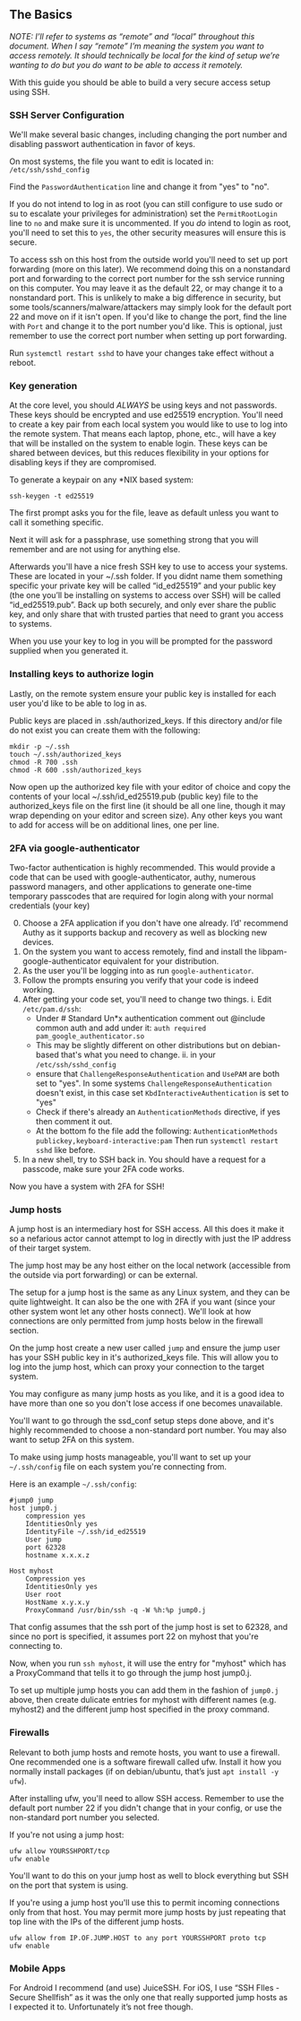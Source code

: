 ## The Basics
*NOTE: I’ll refer to systems as “remote” and “local” throughout this document. When I say “remote” I’m meaning the system you want to access remotely. It should technically be local for the kind of setup we’re wanting to do but you do want to be able to access it remotely.*

With this guide you should be able to build a very secure access setup using SSH. 

### SSH Server Configuration
We'll make several basic changes, including changing the port number and disabling passwort authentication in favor of keys.

On most systems, the file you want to edit is located in: `/etc/ssh/sshd_config`

Find the `PasswordAuthentication` line and change it from "yes" to "no".

If you do not intend to log in as root (you can still configure to use sudo or su to escalate your privileges for administration) set the `PermitRootLogin` line to `no` and make sure it is uncommented. If you _do_ intend to login as root, you'll need to set this to `yes`, the other security measures will ensure this is secure. 

To access ssh on this host from the outside world you'll need to set up port forwarding (more on this later). We recommend doing this on a nonstandard port and forwarding to the correct port number for the ssh service running on this computer. You may leave it as the default 22, or may change it to a nonstandard port. This is unlikely to make a big difference in security, but some tools/scanners/malware/attackers may simply look for the default port 22 and move on if it isn't open. If you'd like to change the port, find the line with `Port` and change it to the port number you'd like. This is optional, just remember to use the correct port number when setting up port forwarding.

Run `systemctl restart sshd` to have your changes take effect without a reboot.

### Key generation
At the core level, you should _ALWAYS_ be using keys and not passwords. These keys should be encrypted and use ed25519 encryption. You'll need to create a key pair from each local system you would like to use to log into the remote system. That means each laptop, phone, etc., will have a key that will be installed on the system to enable login. These keys can be shared between devices, but this reduces flexibility in your options for disabling keys if they are compromised.

To generate a keypair on any *NIX based system: 
```
ssh-keygen -t ed25519
```

The first prompt asks you for the file, leave as default unless you want to call it something specific. 

Next it will ask for a passphrase, use something strong that you will remember and are not using for anything else. 

Afterwards you'll have a nice fresh SSH key to use to access your systems. These are located in your ~/.ssh folder. If you didnt name them something specific your private key will be called “id_ed25519” and your public key (the one you’ll be installing on systems to access over SSH) will be called “id_ed25519.pub”. Back up both securely, and only ever share the public key, and only share that with trusted parties that need to grant you access to systems.

When you use your key to log in you will be prompted for the password supplied when you generated it.

### Installing keys to authorize login
Lastly, on the remote system ensure your public key is installed for each user you'd like to be able to log in as.

Public keys are placed in .ssh/authorized_keys. If this directory and/or file do not exist you can create them with the following:
```
mkdir -p ~/.ssh
touch ~/.ssh/authorized_keys
chmod -R 700 .ssh
chmod -R 600 .ssh/authorized_keys
```

Now open up the authorized key file with your editor of choice and copy the contents of your local ~/.ssh/id_ed25519.pub (public key) file to the authorized_keys file on the first line (it should be all one line, though it may wrap depending on your editor and screen size). Any other keys you want to add for access will be on additional lines, one per line.

### 2FA via google-authenticator
Two-factor authentication is highly recommended. This would provide a code that can be used with google-authenticator, authy, numerous password managers, and other applications to generate one-time temporary passcodes that are required for login along with your normal credentials (your key)

0. Choose a 2FA application if you don't have one already. I’d' recommend Authy as it supports backup and recovery as well as blocking new devices. 
1. On the system you want to access remotely, find and install the libpam-google-authenticator equivalent for your distribution.
2. As the user you'll be logging into as run `google-authenticator`.
3. Follow the prompts ensuring you verify that your code is indeed working.
4. After getting your code set, you'll need to change two things.
  i. 
    Edit `/etc/pam.d/ssh`:
      - Under # Standard Un*x authentication comment out @include common auth and add under it:
        `auth required pam_google_authenticator.so`
      - This may be slightly different on other distributions but on debian-based that's what you need to change. 
  ii. 
    in your `/etc/ssh/sshd_config`
      - ensure that `ChallengeResponseAuthentication` and `UsePAM` are both set to "yes". In some systems `ChallengeResponseAuthentication` doesn't exist, in this case set `KbdInteractiveAuthentication` is set to "yes"
      - Check if there's already an `AuthenticationMethods` directive, if yes then comment it out.
      - At the bottom fo the file add the following:
        `AuthenticationMethods publickey,keyboard-interactive:pam`
    Then run `systemctl restart sshd` like before. 
5. In a new shell, try to SSH back in. You should have a request for a passcode, make sure your 2FA code works. 

Now you have a system with 2FA for SSH!

### Jump hosts
A jump host is an intermediary host for SSH access. All this does it make it so a nefarious actor cannot attempt to log in directly with just the IP address of their target system.

The jump host may be any host either on the local network (accessible from the outside via port forwarding) or can be external.

The setup for a jump host is the same as any Linux system, and they can be quite lightweight. It can also be the one with 2FA if you want (since your other system wont let any other hosts connect). We'll look at how connections are only permitted from jump hosts below in the firewall section.

On the jump host create a new user called `jump` and ensure the jump user has your SSH public key in it's authorized_keys file. This will allow you to log into the jump host, which can proxy your connection to the target system.

You may configure as many jump hosts as you like, and it is a good idea to have more than one so you don't lose access if one becomes unavailable.

You'll want to go through the ssd_conf setup steps done above, and it's highly recommended to choose a non-standard port number. You may also want to setup 2FA on this system.

To make using jump hosts manageable, you'll want to set up your `~/.ssh/config` file on each system you're connecting from.

Here is an example `~/.ssh/config`:
```
#jump0 jump
host jump0.j
    compression yes
    IdentitiesOnly yes
    IdentityFile ~/.ssh/id_ed25519
    User jump
    port 62328
    hostname x.x.x.z
    
Host myhost
    Compression yes
    IdentitiesOnly yes
    User root
    HostName x.y.x.y
    ProxyCommand /usr/bin/ssh -q -W %h:%p jump0.j
```
That config assumes that the ssh port of the jump host is set to 62328, and since no port is specified, it assumes port 22 on myhost that you're connecting to.

Now, when you run `ssh myhost`, it will use the entry for "myhost" which has a ProxyCommand that tells it to go through the jump host jump0.j.

To set up multiple jump hosts you can add them in the fashion of `jump0.j` above, then create dulicate entries for myhost with different names (e.g. myhost2) and the different jump host specified in the proxy command.

### Firewalls
Relevant to both jump hosts and remote hosts, you want to use a firewall. One recommended one is a software firewall called ufw. Install it how you normally install packages (if on debian/ubuntu, that’s just `apt install -y ufw`).

After installing ufw, you'll need to allow SSH access. Remember to use the default port number 22 if you didn't change that in your config, or use the non-standard port number you selected.

If you're not using a jump host:
```
ufw allow YOURSSHPORT/tcp
ufw enable
```
You'll want to do this on your jump host as well to block everything but SSH on the port that system is using.

If you're using a jump host you'll use this to permit incoming connections only from that host. You may permit more jump hosts by just repeating that top line with the IPs of the different jump hosts.
```
ufw allow from IP.OF.JUMP.HOST to any port YOURSSHPORT proto tcp
ufw enable
```

### Mobile Apps
For Android I recommend (and use) JuiceSSH. For iOS, I use “SSH FIles - Secure Shellfish” as it was the only one that really supported jump hosts as I expected it to. Unfortunately it’s not free though.  

